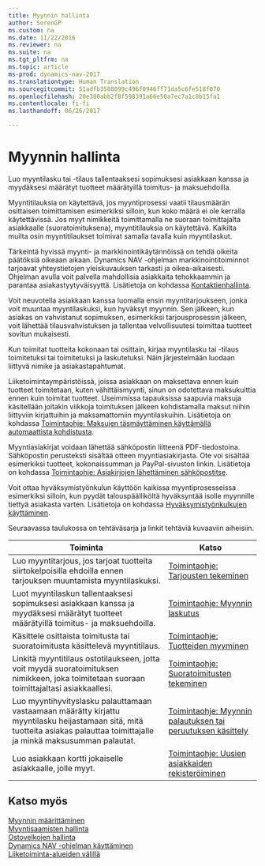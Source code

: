 ```yaml
---
title: Myynnin hallinta
author: SorenGP
ms.custom: na
ms.date: 11/22/2016
ms.reviewer: na
ms.suite: na
ms.tgt_pltfrm: na
ms.topic: article
ms-prod: dynamics-nav-2017
ms.translationtype: Human Translation
ms.sourcegitcommit: 51adfb3588099c496f0946ff71da5c6fe518f070
ms.openlocfilehash: 20e380abb2f8f598391a66e50a7ec7a1c8b15fa1
ms.contentlocale: fi-fi
ms.lasthandoff: 06/26/2017

---
```


# <a name="manage-sales"></a>Myynnin hallinta
Luo myyntilasku tai -tilaus tallentaaksesi sopimuksesi asiakkaan kanssa ja myydäksesi määrätyt tuotteet määrätyillä toimitus- ja maksuehdoilla.

Myyntitilauksia on käytettävä, jos myyntiprosessi vaatii tilausmäärän osittaisen toimittamisen esimerkiksi silloin, kun koko määrä ei ole kerralla käytettävissä. Jos myyt nimikkeitä toimittamalla ne suoraan toimittajalta asiakkaalle (suoratoimituksena), myyntitilauksia on käytettävä. Kaikilta muilta osin myyntitilaukset toimivat samalla tavalla kuin myyntilaskut.  

Tärkeintä hyvissä myynti- ja markkinointikäytännöissä on tehdä oikeita päätöksiä oikeaan aikaan. Dynamics NAV -ohjelman markkinointitoiminnot tarjoavat yhteystietojen yleiskuvauksen tarkasti ja oikea-aikaisesti. Ohjelman avulla voit palvella mahdollisia asiakkaita tehokkaammin ja parantaa asiakastyytyväisyyttä. Lisätietoja on kohdassa [Kontaktienhallinta](marketing-relationship-management.md).

Voit neuvotella asiakkaan kanssa luomalla ensin myyntitarjoukseen, jonka voit muuntaa myyntilaskuksi, kun hyväksyt myynnin. Sen jälkeen, kun asiakas on vahvistanut sopimuksen, esimerkiksi tarjousprosessin jälkeen, voit lähettää tilausvahvistuksen ja tallentaa velvollisuutesi toimittaa tuotteet sovitun mukaisesti.

Kun toimitat tuotteita kokonaan tai osittain, kirjaa myyntilasku tai -tilaus toimitetuksi tai toimitetuksi ja laskutetuksi. Näin järjestelmään luodaan liittyvä nimike ja asiakastapahtumat.

Liiketoimintaympäristöissä, joissa asiakkaan on maksettava ennen kuin tuotteet toimitetaan, kuten vähittäismyynti, sinun on odotettava maksukuittia ennen kuin toimitat tuotteet. Useimmissa tapauksissa saapuvia maksuja käsitellään joitakin viikkoja toimituksen jälkeen kohdistamalla maksut niihin liittyviin kirjattuihin ja maksamattomiin myyntilaskuihin. Lisätietoja on kohdassa [Toimintaohje: Maksujen täsmäyttäminen käyttämällä automaattista kohdistusta](receivables-how-reconcile-payments-auto-application.md).

Myyntiasiakirjat voidaan lähettää sähköpostin liitteenä PDF-tiedostoina. Sähköpostin perusteksti sisältää otteen myyntiasiakirjasta. Ote voi sisältää esimerkiksi tuotteet, kokonaissumman ja PayPal-sivuston linkin. Lisätietoja on kohdassa [Toimintaohje: Asiakirjojen lähettäminen sähköpostitse](ui-how-send-documents-email.md).

Voit ottaa hyväksymistyönkulun käyttöön kaikissa myyntiprosesseissa esimerkiksi silloin, kun pyydät talouspäälliköltä hyväksyntää isolle myynnille tiettyä asiakasta varten. Lisätietoja on kohdassa [Hyväksymistyönkulkujen käyttäminen](across-how-use-approval-workflows.md).

Seuraavassa taulukossa on tehtäväsarja ja linkit tehtäviä kuvaaviin aiheisiin.

|Toiminta |Katso |
|---|----|
|Luo myyntitarjous, jos tarjoat tuotteita siirtokelpoisilla ehdoilla ennen tarjouksen muuntamista myyntilaskuksi.|[Toimintaohje: Tarjousten tekeminen](sales-how-make-offers.md)|
|Luot myyntilaskun tallentaaksesi sopimuksesi asiakkaan kanssa ja myydäksesi määrätyt tuotteet määrätyillä toimitus- ja maksuehdoilla.|[Toimintaohje: Myynnin laskutus](sales-how-invoice-sales.md)|
|Käsittele osittaista toimitusta tai suoratoimitusta käsittelevä myyntitilaus.|[Toimintaohje: Tuotteiden myyminen](sales-how-sell-products.md)|
|Linkitä myyntitilaus ostotilaukseen, jotta voit myydä suoratoimituksen nimikkeen, joka toimitetaan suoraan toimittajaltasi asiakkaallesi.|[Toimintaohje: Suoratoimitusten tekeminen](sales-how-drop-shipment.md)|
|Luo myyntihyvityslasku palauttamaan vastaamaan määrätty kirjattu myyntilasku heijastamaan sitä, mitä tuotteita asiakas palauttaa toimittajalle ja minkä maksusumman palautat.|[Toimintaohje: Myynnin palautuksen tai peruutuksen käsittely](sales-how-process-sales-returns-cancellations.md)|
|Luo asiakkaan kortti jokaiselle asiakkaalle, jolle myyt.|[Toimintaohje: Uusien asiakkaiden rekisteröiminen](sales-how-register-new-customers.md)|

## <a name="see-also"></a>Katso myös  
[Myynnin määrittäminen](sales-setup-sales.md)  
[Myyntisaamisten hallinta](receivables-manage-receivables.md)  
[Ostovelkojen hallinta](payables-manage-payables.MD)      
[Dynamics NAV -ohjelman käyttäminen](ui-work-product.md)  
[Liiketoiminta-alueiden välillä](ui-across-business-areas.md)

